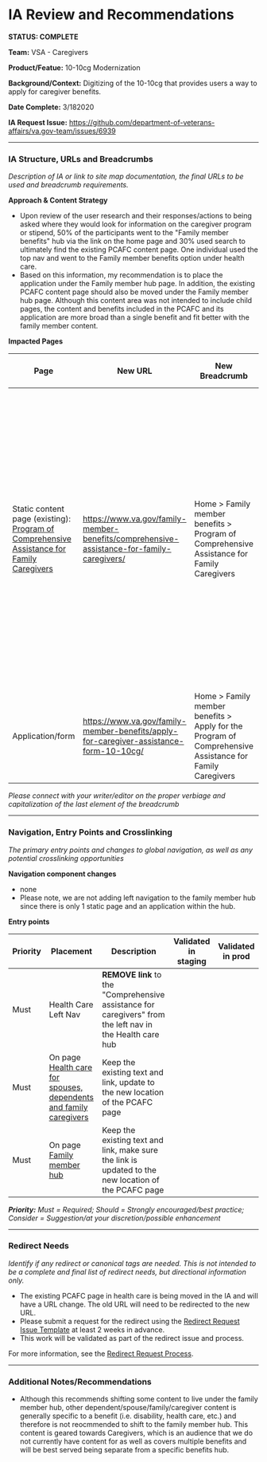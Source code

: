 # IA Review and Recommendations
**STATUS: COMPLETE**

**Team:** VSA - Caregivers

**Product/Featue:** 10-10cg Modernization

**Background/Context:** Digitizing of the 10-10cg that provides users a way to apply for caregiver benefits. 

**Date Complete:** 3/182020

**IA Request Issue:**  https://github.com/department-of-veterans-affairs/va.gov-team/issues/6939

<hr>

### IA Structure, URLs and Breadcrumbs <br>
*Description of IA or link to site map documentation, the final URLs to be used and breadcrumb requirements.*

**Approach & Content Strategy**
- Upon review of the user research and their responses/actions to being asked where they would look for information on the caregiver program or stipend, 50% of the participants went to the "Family member benefits" hub via the link on the home page and 30% used search to ultimately find the existing PCAFC content page.  One individual used the top nav and went to the Family member benefits option under health care. 
- Based on this information, my recommendation is to place the application under the Family member hub page.  In addition, the existing PCAFC content page should also be moved under the Family member hub page. Although this content area was not intended to include child pages, the content and benefits included in the PCAFC and its application are more broad than a single benefit and fit better with the family member content. 

**Impacted Pages**

Page | New URL | New Breadcrumb | Notes | Validated in staging | Validated in prod
--- | --- | --- | --- | --- | ---
Static content page (existing): [Program of Comprehensive Assistance for Family Caregivers](https://www.va.gov/health-care/family-caregiver-benefits/comprehensive-assistance/) | https://www.va.gov/family-member-benefits/comprehensive-assistance-for-family-caregivers/ | Home > Family member benefits > Program of Comprehensive Assistance for Family Caregivers | - This is an existing static content page currently living in health care and will be moved to the family member hub.<br> - The URL and breadcrumb change.<br> - A redirect will need to be created for the URL change. See redirect info below.<br> - The left nav will need to be removed from this page. | | 
Application/form | https://www.va.gov/family-member-benefits/apply-for-caregiver-assistance-form-10-10cg/ | Home > Family member benefits > Apply for the Program of Comprehensive Assistance for Family Caregivers | New form for applying for the caregiver program | |

*Please connect with your writer/editor on the proper verbiage and capitalization of the last element of the breadcrumb*


<hr>

### Navigation, Entry Points and Crosslinking <br>
*The primary entry points and changes to global navigation, as well as any potential crosslinking opportunities*

**Navigation component changes**
- none
- Please note, we are not adding left navigation to the family member hub since there is only 1 static page and an application within the hub.

**Entry points**

Priority | Placement | Description | Validated in staging | Validated in prod
--- | --- | --- | --- | ---
Must| Health Care Left Nav | **REMOVE link** to the "Comprehensive assistance for caregivers" from the left nav in the Health care hub | |
Must | On page [Health care for spouses, dependents and family caregivers](https://www.va.gov/health-care/family-caregiver-benefits/) | Keep the existing text and link, update to the new location of the PCAFC page | | 
Must | On page [Family member hub](https://www.va.gov/family-member-benefits/) | Keep the existing text and link, make sure the link is updated to the new location of the PCAFC page | |

️***Priority:** Must = Required; Should = Strongly encouraged/best practice; Consider = Suggestion/at your discretion/possible enhancement* 

<hr>

### Redirect Needs <br>
*Identify if any redirect or canonical tags are needed.  This is not intended to be a complete and final list of redirect needs, but directional information only.*  

- The existing PCAFC page in health care is being moved in the IA and will have a URL change. The old URL will need to be redirected to the new URL.  
- Please submit a request for the redirect using the [Redirect Request Issue Template](https://github.com/department-of-veterans-affairs/va.gov-team/issues/new?assignees=mnorthuis&labels=content-ia-team%2C+ia&template=redirect-request.md&title=Redirect+Request) at least 2 weeks in advance. 
- This work will be validated as part of the redirect issue and process.

For more information, see the [Redirect Request Process](https://github.com/department-of-veterans-affairs/va.gov-team/blob/master/platform/information-architecture/request-redirect.md).


<hr>

### Additional Notes/Recommendations
- Although this recommends shifting some content to live under the family member hub, other dependent/spouse/family/caregiver content is generally specific to a benefit (i.e. disability, health care, etc.) and therefore is not reocmmended to shift to the family member hub. This content is geared towards Caregivers, which is an audience that we do not currently have content for as well as covers multiple benefits and will be best served being separate from a specific benefits hub. 


